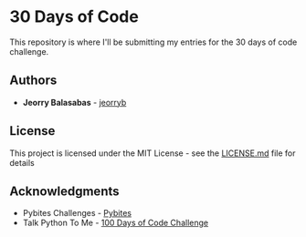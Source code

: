 # 30 Days of Code

This repository is where I'll be submitting my entries for the 30 days of code challenge. 


## Authors

* **Jeorry Balasabas** - [jeorryb](https://twitter.com/jeorryb)


## License

This project is licensed under the MIT License - see the [LICENSE.md](LICENSE.md) file for details

## Acknowledgments

* Pybites Challenges - [Pybites](https://github.com/pybites/challenges)
* Talk Python To Me - [100 Days of Code Challenge](https://talkpython.fm/episodes/show/140/level-up-your-python-with-100daysofcode-challenge)
